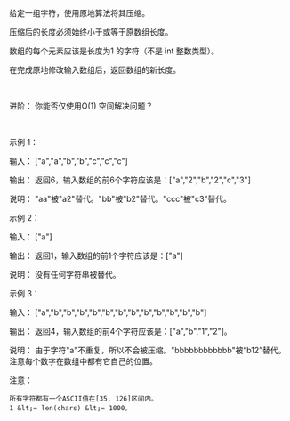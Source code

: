 给定一组字符，使用原地算法将其压缩。

压缩后的长度必须始终小于或等于原数组长度。

数组的每个元素应该是长度为1&nbsp;的字符（不是 int 整数类型）。

在完成原地修改输入数组后，返回数组的新长度。

&nbsp;

进阶：
你能否仅使用O(1) 空间解决问题？

&nbsp;

示例 1：


输入：
[&quot;a&quot;,&quot;a&quot;,&quot;b&quot;,&quot;b&quot;,&quot;c&quot;,&quot;c&quot;,&quot;c&quot;]

输出：
返回6，输入数组的前6个字符应该是：[&quot;a&quot;,&quot;2&quot;,&quot;b&quot;,&quot;2&quot;,&quot;c&quot;,&quot;3&quot;]

说明：
&quot;aa&quot;被&quot;a2&quot;替代。&quot;bb&quot;被&quot;b2&quot;替代。&quot;ccc&quot;被&quot;c3&quot;替代。


示例 2：


输入：
[&quot;a&quot;]

输出：
返回1，输入数组的前1个字符应该是：[&quot;a&quot;]

说明：
没有任何字符串被替代。


示例 3：


输入：
[&quot;a&quot;,&quot;b&quot;,&quot;b&quot;,&quot;b&quot;,&quot;b&quot;,&quot;b&quot;,&quot;b&quot;,&quot;b&quot;,&quot;b&quot;,&quot;b&quot;,&quot;b&quot;,&quot;b&quot;,&quot;b&quot;]

输出：
返回4，输入数组的前4个字符应该是：[&quot;a&quot;,&quot;b&quot;,&quot;1&quot;,&quot;2&quot;]。

说明：
由于字符&quot;a&quot;不重复，所以不会被压缩。&quot;bbbbbbbbbbbb&quot;被&ldquo;b12&rdquo;替代。
注意每个数字在数组中都有它自己的位置。


注意：


	所有字符都有一个ASCII值在[35, 126]区间内。
	1 &lt;= len(chars) &lt;= 1000。

